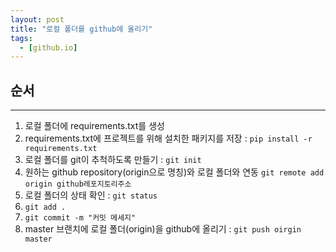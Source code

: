 ```yaml
---
layout: post
title: "로컬 폴더를 github에 올리기"
tags:
  - [github.io]
---
```


## 순서

---

1. 로컬 폴더에 requirements.txt를 생성
1. requirements.txt에 프로젝트를 위해 설치한 패키지를 저장 : `pip install -r requirements.txt`
1. 로컬 폴더를 git이 추척하도록 만들기 : `git init`
1. 원하는 github repository(origin으로 명칭)와 로컬 폴더와 연동 `git remote add origin github레포지토리주소`
1. 로컬 폴더의 상태 확인 : `git status`
1. `git add .`
1. `git commit -m "커밋 메세지"`
1. master 브랜치에 로컬 폴더(origin)을 github에 올리기 : `git push oirgin master`
